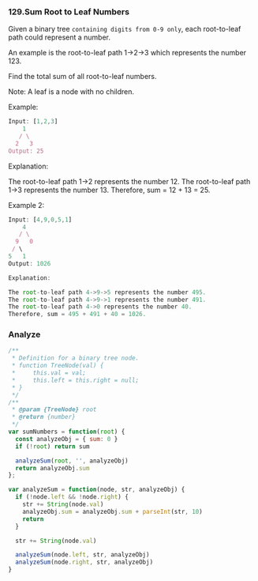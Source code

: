 ### 129.Sum Root to Leaf Numbers

Given a binary tree `containing digits from 0-9 only`, each root-to-leaf path could represent a number.

An example is the root-to-leaf path 1->2->3 which represents the number 123.

Find the total sum of all root-to-leaf numbers.

Note: A leaf is a node with no children.

Example:

```js
Input: [1,2,3]
    1
   / \
  2   3
Output: 25
```

Explanation:

The root-to-leaf path 1->2 represents the number 12.
The root-to-leaf path 1->3 represents the number 13.
Therefore, sum = 12 + 13 = 25.

Example 2:

```js
Input: [4,9,0,5,1]
    4
   / \
  9   0
 / \
5   1
Output: 1026

Explanation:

The root-to-leaf path 4->9->5 represents the number 495.
The root-to-leaf path 4->9->1 represents the number 491.
The root-to-leaf path 4->0 represents the number 40.
Therefore, sum = 495 + 491 + 40 = 1026.
```

### Analyze

```js
/**
 * Definition for a binary tree node.
 * function TreeNode(val) {
 *     this.val = val;
 *     this.left = this.right = null;
 * }
 */
/**
 * @param {TreeNode} root
 * @return {number}
 */
var sumNumbers = function(root) {
  const analyzeObj = { sum: 0 }
  if (!root) return sum

  analyzeSum(root, '', analyzeObj)
  return analyzeObj.sum
};

var analyzeSum = function(node, str, analyzeObj) {
  if (!node.left && !node.right) {
    str += String(node.val)
    analyzeObj.sum = analyzeObj.sum + parseInt(str, 10)
    return
  }

  str += String(node.val)

  analyzeSum(node.left, str, analyzeObj)
  analyzeSum(node.right, str, analyzeObj)
}
```